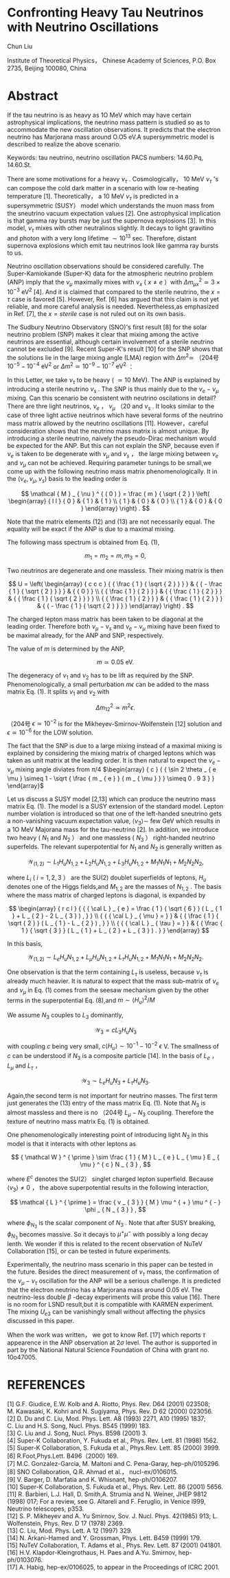 # Confronting Heavy Tau Neutrinos with Neutrino Oscillations

Chun Liu

Institute of Theoretical Physics， Chinese Academy of Sciences, P.O. Box 2735, Beijing 100080, China

# Abstract

If the tau neutrino is as heavy as 1O MeV which may have certain astrophysical implications, the neutrino mass pattern is studied so as to accommodate the new oscillation observations. It predicts that the electron neutrino has Marjorana mass around O.O5 eV.A supersymmetric model is described to realize the above scenario.

Keywords: tau neutrino, neutrino oscillation PACS numbers: 14.60.Pq, 14.60.St.

There are some motivations for a heavy $\nu _ { \tau }$ . Cosmologically， 10 MeV $\nu _ { \tau }$ 's can compose the cold dark matter in a scenario with low re-heating temperature [1]. Theoretically， a 10 MeV $\nu _ { \tau }$ is predicted in a supersymmetric (SUSY） model which understands the muon mass from the sneutrino vacuum expectation values [2]. One astrophysical implication is that gamma ray bursts may be just the supernova explosions [3]. In this model, $\nu _ { \tau }$ mixes with other neutralinos slightly. It decays to light gravitino and photon with a very long lifetime $\sim 1 0 ^ { 1 3 }$ sec. Therefore, distant supernova explosions which emit tau neutrinos look like gamma ray bursts to us.

Neutrino oscillation observations should be considered carefully. The Super-Kamiokande (Super-K) data for the atmospheric neutrino problem (ANP) imply that the $\nu _ { \mu }$ maximally mixes with $\nu _ { x }$ ( $x \neq e$ ）with $\Delta m _ { \mu x } ^ { 2 } \simeq 3 \times 1 0 ^ { - 3 } ~ \mathrm { e V ^ { 2 } }$ [4]. And it is claimed that compared to the sterile neutrino, the $x = \tau$ case is favored [5]. However, Ref. [6] has argued that this claim is not yet reliable, and more careful analysis is needed. Nevertheless,as emphasized in Ref. [7], the $x = s t e r i l e$ case is not ruled out on its own basis.

The Sudbury Neutrino Observatory (SNO)'s first result [8] for the solar neutrino problem (SNP) makes it clear that mixing among the active neutrinos are essential, although certain involvement of a sterile neutrino cannot be excluded [9]. Recent Super-K's result [10] for the SNP shows that the solutions lie in the large mixing angle (LMA) region with $\Delta m ^ { 2 } \simeq$ （204号 $1 0 ^ { - 5 } - 1 0 ^ { - 4 } ~ \mathrm { e V ^ { 2 } }$ or $\Delta m ^ { 2 } \simeq 1 0 ^ { - 9 } - 1 0 ^ { - 7 } ~ \mathrm { e V ^ { 2 } }$ ：

In this Letter, we take $\nu _ { \tau }$ to be heavy ( $\simeq 1 0$ MeV). The ANP is explained by introducing a sterile neutrino $\nu _ { s }$ . The SNP is thus mainly due to the $\nu _ { e } - \nu _ { \mu }$ mixing. Can this scenario be consistent with neutrino oscilations in detail? There are thre light neutrinos, $\nu _ { e }$ ， $\nu _ { \mu }$ （20 and $\nu _ { s }$ . It looks similar to the case of three light active neutrinos which have several forms of the neutrino mass matrix allowed by the neutrino oscillations [11]. However，careful consideration shows that the neutrino mass matrix is almost unique. By introducing a sterile neutrino, naively the pseudo-Dirac mechanism would be expected for the ANP. But this can not explain the SNP, because even if $\nu _ { e }$ is taken to be degenerate with $\nu _ { \mu }$ and $\nu _ { s }$ ， the large mixing between $\nu _ { e }$ and $\nu _ { \mu }$ can not be achieved. Requiring parameter tunings to be small,we come up with the following neutrino mass matrix phenomenologically. It in the $( \nu _ { e } , \nu _ { \mu } , \nu _ { s } )$ basis to the leading order is

$$
\mathcal { M } _ { \nu } ^ { ( 0 ) } = \frac { m } { \sqrt { 2 } } \left( \begin{array} { l l } { 0 } & { 1 } & { 1 } \\ { 1 } & { 0 } & { 0 } \\ { 1 } & { 0 } & { 0 } \end{array} \right) .
$$

Note that the matrix elements (12) and (13) are not necessarily equal. The equality will be exact if the ANP is due to a maximal mixing.

The following mass spectrum is obtained from Eq. (1),

$$
m _ { 1 } = m _ { 2 } = m , m _ { 3 } = 0 ,
$$

Two neutrinos are degenerate and one massless. Their mixing matrix is then

$$
U = \left( \begin{array} { c c c } { { \frac { 1 } { \sqrt { 2 } } } } & { { - \frac { 1 } { \sqrt { 2 } } } } & { { 0 } } \\ { { \frac { 1 } { 2 } } } & { { \frac { 1 } { 2 } } } & { { \frac { 1 } { \sqrt { 2 } } } } \\ { { \frac { 1 } { 2 } } } & { { \frac { 1 } { 2 } } } & { { - \frac { 1 } { \sqrt { 2 } } } } \end{array} \right) .
$$

The charged lepton mass matrix has been taken to be diagonal at the leading order. Therefore both $\nu _ { \mu } - \nu _ { s }$ and $\nu _ { e } - \nu _ { \mu }$ mixing have been fixed to be maximal already, for the ANP and SNP, respectively.

The value of $m$ is determined by the ANP,

$$
m \simeq 0 . 0 5 \ \mathrm { e V } .
$$

The degeneracy of $\nu _ { 1 }$ and $\nu _ { 2 }$ has to be lift as required by the SNP. Phenomenologically, a small perturbation $m \epsilon$ can be added to the mass matrix Eq. (1). It splits $\nu _ { 1 }$ and $\nu _ { 2 }$ with

$$
\Delta m _ { 1 2 } ^ { 2 } \simeq m ^ { 2 } \epsilon .
$$

（204号 $\epsilon \simeq 1 0 ^ { - 2 }$ is for the Mikheyev-Smirnov-Wolfenstein [12] solution and $\epsilon \simeq 1 0 ^ { - 6 }$ for the LOW solution.

The fact that the SNP is due to a large mixing instead of a maximal mixing is explained by considering the mixing matrix of charged leptons which was taken as unit matrix at the leading order. It is then natural to expect the $\nu _ { e } - \nu _ { \mu }$ mixing angle diviates from $\pi / 4$ $\begin{array} { c } { { \sin 2 \theta _ { e \mu } \simeq 1 - \sqrt { \frac { m _ { e } } { m _ { \mu } } } \simeq 0 . 9 3 } } \end{array}$

Let us discuss a SUSY model [2,13] which can produce the neutrino mass matrix Eq. (1). The model is a SUSY extension of the standard model. Lepton number violation is introduced so that one of the left-handed sneutrino gets a non-vanishing vacuum expectation value, $\langle v _ { 3 } \rangle \sim$ few GeV which results in a 1O MeV Majorana mass for the tau-neutrino [2]. In addition, we introduce two heavy ( $N _ { 1 }$ and $N _ { 2 }$ ） and one massless ( $N _ { 3 }$ ） right-handed neutrino superfelds. The relevant superpotential for $N _ { 1 }$ and $N _ { 2 }$ is generally written as

$$
\mathcal { W } _ { ( 1 , 2 ) } \sim L _ { 1 } H _ { u } N _ { 1 , 2 } + L _ { 2 } H _ { u } N _ { 1 , 2 } + L _ { 3 } H _ { u } N _ { 1 , 2 } + M _ { 1 } N _ { 1 } N _ { 1 } + M _ { 2 } N _ { 2 } N _ { 2 } ,
$$

where $L _ { i }$ ( $i = 1 , 2 , 3$ ） are the SU(2) doublet superfields of leptons, $H _ { u }$ denotes one of the Higgs fields,and $M _ { 1 , 2 }$ are the masses of $N _ { 1 , 2 }$ . The basis where the mass matrix of charged leptons is diagonal, is expanded by

$$
\begin{array} { r c l } { { { \cal L } _ { e } = \frac { 1 } { \sqrt { 6 } } ( L _ { 1 } + L _ { 2 } - 2 L _ { 3 } ) , } } \\ { { { \cal L } _ { \mu } = } } & { { \frac { 1 } { \sqrt { 2 } } ( L _ { 1 } - L _ { 2 } ) , } } \\ { { { \cal L } _ { \tau } = } } & { { \frac { 1 } { \sqrt { 3 } } ( L _ { 1 } + L _ { 2 } + L _ { 3 } ) . } } \end{array}
$$

In this basis,

$$
\mathcal { W } _ { ( 1 , 2 ) } \sim L _ { e } H _ { u } N _ { 1 , 2 } + L _ { \mu } H _ { u } N _ { 1 , 2 } + L _ { \tau } H _ { u } N _ { 1 , 2 } + M _ { 1 } N _ { 1 } N _ { 1 } + M _ { 2 } N _ { 2 } N _ { 2 } .
$$

One observation is that the term containing $L _ { \tau }$ is useless, because $\nu _ { \tau }$ is already much heavier. It is natural to expect that the mass sub-matrix of $\nu _ { e }$ and $\nu _ { \mu }$ in Eq. (1) comes from the seesaw mechanism given by the other terms in the superpotential Eq. (8),and $m \sim \langle H _ { u } \rangle ^ { 2 } / M$

We assume $N _ { 3 }$ couples to $L _ { 3 }$ dominantly,

$$
\mathcal { W } _ { 3 } = c L _ { 3 } H _ { u } N _ { 3 }
$$

with coupling $c$ being very small, $c \langle H _ { u } \rangle \sim 1 0 ^ { - 1 } - 1 0 ^ { - 2 } \ \epsilon$ V. The smallness of $c$ can be understood if $N _ { 3 }$ is a composite particle [14]. In the basis of $L _ { e }$ ， $L _ { \mu }$ and $L _ { \tau }$ ，

$$
\mathcal { W } _ { 3 } \sim L _ { e } H _ { u } N _ { 3 } + L _ { \tau } H _ { u } N _ { 3 } .
$$

Again,the second term is not important for neutrino masses. The first term just generates the (13) entry of the mass matrix Eq. (1). Note that $N _ { 3 }$ is almost massless and there is no （204号 $L _ { \mu } - N _ { 3 }$ coupling. Therefore the texture of neutrino mass matrix Eq. (1) is obtained.

One phenomenologically interesting point of introducing light $N _ { 3 }$ in this model is that it interacts with other leptons as

$$
{ \mathcal W } ^ { \prime } \sim \frac { 1 } { M } L _ { e } L _ { \mu } E _ { \mu } ^ { c } N _ { 3 } ,
$$

where $E ^ { c }$ denotes the SU(2） singlet charged lepton superfield. Because $\langle v _ { 3 } \rangle \neq 0$ ， the above superpotential results in the following interaction,

$$
\mathcal { L } ^ { \prime } = \frac { v _ { 3 } } { M } \mu ^ { + } \mu ^ { - } \phi _ { N _ { 3 } } ,
$$

where $\phi _ { N _ { 3 } }$ is the scalar component of $N _ { 3 }$ . Note that after SUSY breaking, $\phi _ { N _ { 3 } }$ becomes massive. So it decays to $\mu ^ { + } \mu ^ { - }$ with possibly a long decay lenth. We wonder if this is related to the recent observation of NuTeV Collaboration [15], or can be tested in future experiments.

Experimentally, the neutrino mass scenario in this paper can be tested in the future. Besides the direct measurement of $\nu _ { \tau }$ mass, the confirmation of the $\nu _ { \mu } - \nu _ { \tau }$ oscillation for the ANP will be a serious challenge. It is predicted that the electron neutrino has a Marjorana mass around O.05 eV. The neutrino-less double $\beta$ -decay experiments will probe this value [16]. There is no room for LSND result,but it is compatible with KARMEN experiment. The mixing $U _ { e 3 }$ can be vanishingly small without affecting the physics discussed in this paper.

When the work was written， we got to know Ref. [17] which reports $\tau$ appearence in the ANP observation at $2 \sigma$ level. The author is supported in part by the National Natural Science Foundation of China with grant no. 10o47005.

# REFERENCES

[1] G.F. Giudice, E.W. Kolb and A. Riotto, Phys. Rev. D64 (2001) 023508;   
M. Kawasaki, K. Kohri and N. Sugiyama, Phys. Rev. D 62 (2000) 023056.   
[2] D. Du and C. Liu, Mod. Phys. Lett. A8 (1993) 2271, A10 (1995) 1837;   
C. Liu and H.S. Song, Nucl. Phys. B545 (1999) 183.   
[3] C. Liu and J. Song, Nucl. Phys. B598 (2001) 3.   
[4] Super-K Collaboration, Y. Fukuda et al., Phys. Rev. Lett. 81 (1998) 1562.   
[5] Super-K Collaboration, S. Fukuda et al., Phys.Rev. Lett. 85 (2000) 3999.   
[6] R.Foot,Phys.Lett. B496（2000) 169.   
[7] M.C. Gonzalez-Garcia, M. Maltoni and C. Pena-Garay, hep-ph/0105296.   
[8] SNO Collaboration, Q.R. Ahmad et al.， nucl-ex/0106015.   
[9] V. Barger, D. Marfatia and K. Whisnant, hep-ph/O106207.   
[10] Super-K Collaboration, S. Fukuda et al., Phys. Rev. Lett. 86 (2001) 5656.   
[11] R. Barbieri, L.J. Hall, D. Smith,A. Strumia and N. Weiner, JHEP 9812 (1998) 017; For a review, see G. Altareli and F. Feruglio, in Venice l999, Neutrino telescopes, p353.   
[12] S. P. Mikheyev and A. Yu Smirnov, Sov. J. Nucl. Phys. 42(1985) 913; L. Wolfenstein, Phys. Rev. D 17 (1978) 2369.   
[13] C. Liu, Mod. Phys. Lett. A 12 (1997) 329.   
[14] N. Arkani-Hamed and Y. Grossman, Phys. Lett. B459 (1999) 179.   
[15] NuTeV Collaboration, T. Adams et al., Phys. Rev. Lett. 87 (2001) 041801.   
[16] H.V. Klapdor-Kleingrothaus, H. Paes and A.Yu. Smirnov, hep-ph/0103076.   
[17] A. Habig, hep-ex/0106025, to appear in the Proceedings of ICRC 2001.